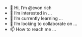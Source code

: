 - 👋 Hi, I’m @evon rich 
- 👀 I’m interested in ...
- 🌱 I’m currently learning ...
- 💞️ I’m looking to collaborate on ...
- 📫 How to reach me ...

<!---
evonjuram/evonjuram is a ✨ special ✨ repository because its `README.md` (this file) appears on your GitHub profile.
You can click the Preview link to take a look at your changes.
--->
